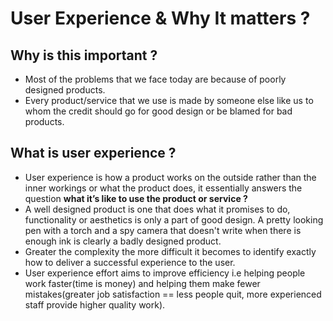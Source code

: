# User Experience & Why It matters ?
## Why is this important ?
- Most of the problems that we face today are because of poorly designed products.
- Every product/service that we use is made by someone else like us to whom the credit should go for good design or be blamed for bad products.

## What is user experience ?
- User experience is how a product works on the outside rather than the inner workings or what the product does, it essentially answers the question **what it’s like to use the product or service ?**
- A well designed product is one that does what it promises to do, functionality or aesthetics is only a part of good design. A pretty looking pen with a torch and a spy camera that doesn't write when there is enough ink is clearly a badly designed product.
- Greater the complexity the more difficult it becomes to identify exactly how to deliver a successful experience to the user.
- User experience effort aims to improve efficiency i.e helping people work faster(time is money) and helping them make fewer mistakes(greater job satisfaction == less people quit, more experienced staff provide higher quality work).

